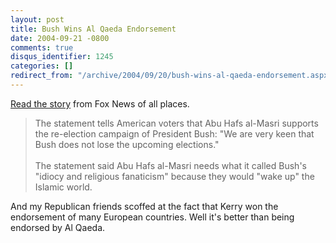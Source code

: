 ```yaml
---
layout: post
title: Bush Wins Al Qaeda Endorsement
date: 2004-09-21 -0800
comments: true
disqus_identifier: 1245
categories: []
redirect_from: "/archive/2004/09/20/bush-wins-al-qaeda-endorsement.aspx/"
---
```


[Read the story](http://www.foxnews.com/story/0,2933,114489,00.html)
from Fox News of all places.

> The statement tells American voters that Abu Hafs al-Masri supports
> the re-election campaign of President Bush: "We are very keen that
> Bush does not lose the upcoming elections." \
> \
> The statement said Abu Hafs al-Masri needs what it called Bush's
> "idiocy and religious fanaticism" because they would "wake up" the
> Islamic world.

And my Republican friends scoffed at the fact that Kerry won the
endorsement of many European countries. Well it's better than being
endorsed by Al Qaeda.

